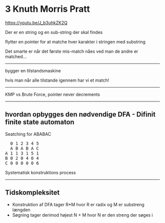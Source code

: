 # 3 Knuth Morris Pratt

https://youtu.be/J_b3uhkZK2Q

Der er en string og en sub-string der skal findes

flytter en pointer for at matche hver karakter i stringen med substring

Det smarte er når det første mis-match nåes ved man de andre er matched...

---

bygger en tilstandsmaskine

hvis man når alle tilstande igennem har vi et match!

---

KMP vs Brute Force, pointer never decrements

---

## hvordan opbygges den nødvendige DFA - Difinit finite state automaton

Seatching for ABABAC
<pre>
  0 1 2 3 4 5
  A B A B A C
A 1 1 3 1 5 1
B 0 2 0 4 0 4
C 0 0 0 0 0 6
</pre>
Systematisk konstruktions process

---

## Tidskompleksitet

- Konstruktion af DFA tager R*M hvor R er radix og M er substreng længden
- Søgning tager derimod højest N + M hvor N er den streng der søges i
